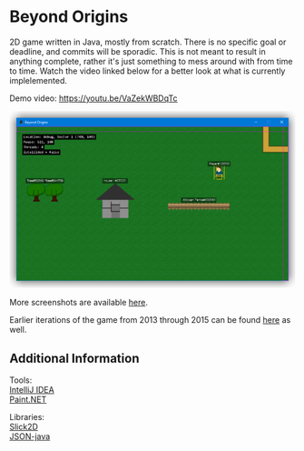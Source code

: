 # Beyond Origins

2D game written in Java, mostly from scratch. There is no specific goal or deadline, and commits will be sporadic. This is not meant to result in anything complete, rather it's just something to mess around with from time to time. Watch the video linked below for a better look at what is currently implelemented.

Demo video: <a href="https://youtu.be/VaZekWBDqTc">https:\/\/youtu.be\/VaZekWBDqTc</a>

<img src="https://raw.githubusercontent.com/egartley/media/master/screenshots/beyond-origins.png">

More screenshots are available <a href="https://egartley.net/projects/beyond-origins/?via=gh">here</a>.

Earlier iterations of the game from 2013 through 2015 can be found <a href="https://github.com/egartley/archive/tree/master/Java/Beyond%20Origins/Source">here</a> as well.

<h2>Additional Information</h2>

Tools:
<br><a href="https://www.jetbrains.com/idea/">IntelliJ IDEA</a>
<br><a href="https://www.getpaint.net/">Paint.NET</a>

Libraries:
<br><a href="http://slick.ninjacave.com/">Slick2D</a>
<br><a href="https://github.com/stleary/JSON-java/">JSON-java</a>
